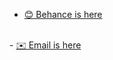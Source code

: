 - <a href="https://www.behance.net/93d67362">😊 Behance is here</a>
<br>
- <a href="https://matilto:yunaeun0813@gmail.com/">✉️ Email is here</a> 
